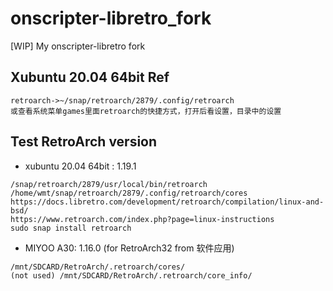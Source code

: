 # onscripter-libretro_fork
[WIP] My onscripter-libretro fork

## Xubuntu 20.04 64bit Ref  
```
retroarch->~/snap/retroarch/2879/.config/retroarch
或查看系统菜单games里面retroarch的快捷方式，打开后看设置，目录中的设置
```

## Test RetroArch version  
* xubuntu 20.04 64bit : 1.19.1  
```
/snap/retroarch/2879/usr/local/bin/retroarch  
/home/wmt/snap/retroarch/2879/.config/retroarch/cores  
https://docs.libretro.com/development/retroarch/compilation/linux-and-bsd/  
https://www.retroarch.com/index.php?page=linux-instructions  
sudo snap install retroarch  
```

* MIYOO A30: 1.16.0 (for RetroArch32 from 软件应用)    
```
/mnt/SDCARD/RetroArch/.retroarch/cores/  
(not used) /mnt/SDCARD/RetroArch/.retroarch/core_info/  
```
